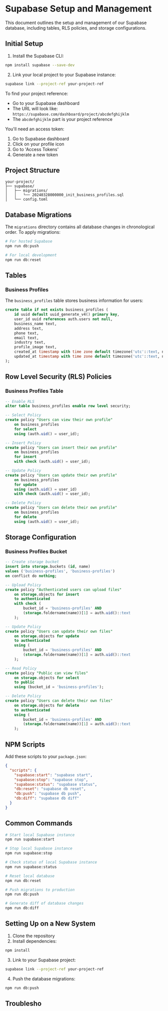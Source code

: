 # Supabase Setup and Management

This document outlines the setup and management of our Supabase database, including tables, RLS policies, and storage configurations.

## Initial Setup

1. Install the Supabase CLI:
```bash
npm install supabase --save-dev
```

2. Link your local project to your Supabase instance:
```bash
supabase link --project-ref your-project-ref
```

To find your project reference:
- Go to your Supabase dashboard
- The URL will look like: `https://supabase.com/dashboard/project/abcdefghijklm`
- The `abcdefghijklm` part is your project reference

You'll need an access token:
1. Go to Supabase dashboard
2. Click on your profile icon
3. Go to 'Access Tokens'
4. Generate a new token

## Project Structure

```
your-project/
├── supabase/
│   ├── migrations/
│   │   └── 20240328000000_init_business_profiles.sql
│   └── config.toml
```

## Database Migrations

The `migrations` directory contains all database changes in chronological order. To apply migrations:

```bash
# For hosted Supabase
npm run db:push

# For local development
npm run db:reset
```

## Tables

### Business Profiles

The `business_profiles` table stores business information for users:

```sql
create table if not exists business_profiles (
    id uuid default uuid_generate_v4() primary key,
    user_id uuid references auth.users not null,
    business_name text,
    address text,
    phone text,
    email text,
    industry text,
    profile_image text,
    created_at timestamp with time zone default timezone('utc'::text, now()) not null,
    updated_at timestamp with time zone default timezone('utc'::text, now()) not null
);
```

## Row Level Security (RLS) Policies

### Business Profiles Table

```sql
-- Enable RLS
alter table business_profiles enable row level security;

-- Select Policy
create policy "Users can view their own profile"
    on business_profiles
    for select
    using (auth.uid() = user_id);

-- Insert Policy
create policy "Users can insert their own profile"
    on business_profiles
    for insert
    with check (auth.uid() = user_id);

-- Update Policy
create policy "Users can update their own profile"
    on business_profiles
    for update
    using (auth.uid() = user_id)
    with check (auth.uid() = user_id);

-- Delete Policy
create policy "Users can delete their own profile"
    on business_profiles
    for delete
    using (auth.uid() = user_id);
```

## Storage Configuration

### Business Profiles Bucket

```sql
-- Create storage bucket
insert into storage.buckets (id, name)
values ('business-profiles', 'business-profiles')
on conflict do nothing;

-- Upload Policy
create policy "Authenticated users can upload files"
    on storage.objects for insert
    to authenticated
    with check (
        bucket_id = 'business-profiles' AND
        (storage.foldername(name))[1] = auth.uid()::text
    );

-- Update Policy
create policy "Users can update their own files"
    on storage.objects for update
    to authenticated
    using (
        bucket_id = 'business-profiles' AND
        (storage.foldername(name))[1] = auth.uid()::text
    );

-- Read Policy
create policy "Public can view files"
    on storage.objects for select
    to public
    using (bucket_id = 'business-profiles');

-- Delete Policy
create policy "Users can delete their own files"
    on storage.objects for delete
    to authenticated
    using (
        bucket_id = 'business-profiles' AND
        (storage.foldername(name))[1] = auth.uid()::text
    );
```

## NPM Scripts

Add these scripts to your `package.json`:

```json
{
  "scripts": {
    "supabase:start": "supabase start",
    "supabase:stop": "supabase stop",
    "supabase:status": "supabase status",
    "db:reset": "supabase db reset",
    "db:push": "supabase db push",
    "db:diff": "supabase db diff"
  }
}
```

## Common Commands

```bash
# Start local Supabase instance
npm run supabase:start

# Stop local Supabase instance
npm run supabase:stop

# Check status of local Supabase instance
npm run supabase:status

# Reset local database
npm run db:reset

# Push migrations to production
npm run db:push

# Generate diff of database changes
npm run db:diff
```

## Setting Up on a New System

1. Clone the repository
2. Install dependencies:
```bash
npm install
```

3. Link to your Supabase project:
```bash
supabase link --project-ref your-project-ref
```

4. Push the database migrations:
```bash
npm run db:push
```

## Troublesho